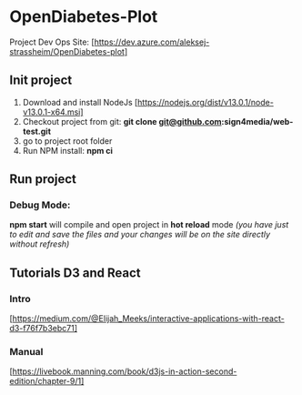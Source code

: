 # OpenDiabetes-Plot
Project Dev Ops Site: [https://dev.azure.com/aleksej-strassheim/OpenDiabetes-plot]

## Init project
1. Download and install NodeJs [https://nodejs.org/dist/v13.0.1/node-v13.0.1-x64.msi]
2. Checkout project from git: __git clone git@github.com:sign4media/web-test.git__
3. go to project root folder
4. Run NPM install: __npm ci__

## Run project
### Debug Mode: 
__npm start__ will compile and open project in __hot reload__ mode 
_(you have just to edit and save the files and your changes will be on the site directly without refresh)_

## Tutorials D3 and React
### Intro
[https://medium.com/@Elijah_Meeks/interactive-applications-with-react-d3-f76f7b3ebc71]
### Manual
[https://livebook.manning.com/book/d3js-in-action-second-edition/chapter-9/1]